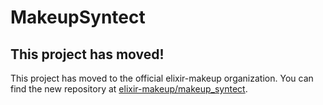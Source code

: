 # MakeupSyntect

## This project has moved!

This project has moved to the official elixir-makeup organization. You can find the new repository at [elixir-makeup/makeup_syntect](https://github.com/elixir-makeup/makeup_syntect).
